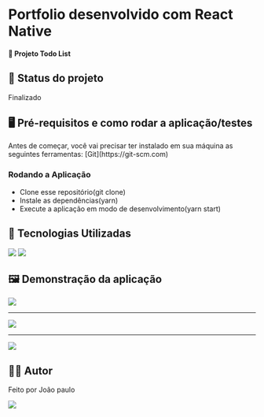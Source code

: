 <h1>Portfolio desenvolvido com React Native</h1>
<h4>🚀 Projeto Todo List </h4>

<h2>🚧 Status do projeto</h2>
<p>Finalizado</p>

<h2>🖥️ Pré-requisitos e como rodar a aplicação/testes</h2>
<p>Antes de começar, você vai precisar ter instalado em sua máquina as seguintes ferramentas:
[Git](https://git-scm.com) </p>
<h3>Rodando a Aplicação</h3>
<ul>
	<li>Clone esse repositório(git clone)</li>
 	<li>Instale as dependências(yarn)</li>
	<li>Execute a aplicação em modo de desenvolvimento(yarn start)</li>
  
</ul>

<h2>🤖 Tecnologias Utilizadas</h2>
<div style="display: inline_block">
  <img src="https://img.shields.io/badge/JavaScript-F7DF1E?style=for-the-badge&logo=javascript&logoColor=black">
 <img src="https://img.shields.io/badge/React_Native-20232A?style=for-the-badge&logo=react&logoColor=61DAFB">

</div>

<h2>🖼️ Demonstração da aplicação</h2>
<img margin-bottom="20px" src="src/assets/images/readme/readme1.png">
<hr/>
<img margin-bottom="20px" src="src/assets/images/readme/readme2.png">
<hr/>
<img margin-bottom="20px" src="src/assets/images/readme/readme3.png">

<h2>🧑🏻‍ Autor</h2>
<p>Feito por João paulo</p>
<a href="mailto:joaopauloneto3687@gmail.com">
	<img src="https://img.shields.io/badge/-joaopauloneto3687@gmail.com-c14438?style=flat-square&logo=Gmail&logoColor=white&link=mailto:joaopauloneto3687@gmail.com">
</a>
